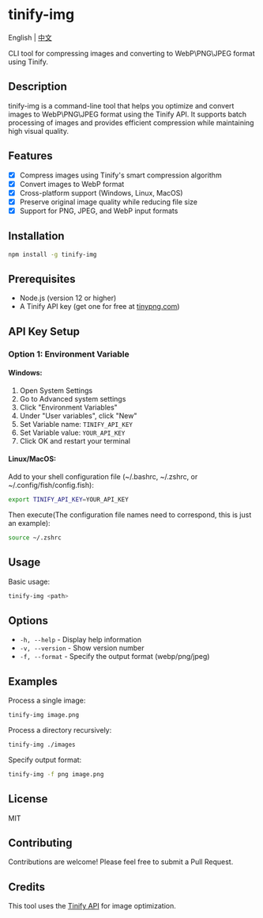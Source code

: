 # tinify-img

English | [中文](https://github.com/foxhsx/tinify-webp/blob/main/README_ZH.md)

CLI tool for compressing images and converting to WebP\PNG\JPEG format using Tinify.

## Description

tinify-img is a command-line tool that helps you optimize and convert images to WebP\PNG\JPEG format using the Tinify API. It supports batch processing of images and provides efficient compression while maintaining high visual quality.

## Features

- [x] Compress images using Tinify's smart compression algorithm
- [x] Convert images to WebP format
- [x] Cross-platform support (Windows, Linux, MacOS)
- [x] Preserve original image quality while reducing file size
- [x] Support for PNG, JPEG, and WebP input formats

## Installation

```bash
npm install -g tinify-img
```

## Prerequisites

- Node.js (version 12 or higher)
- A Tinify API key (get one for free at [tinypng.com](https://tinypng.com/developers))

## API Key Setup

### Option 1: Environment Variable

#### Windows:

1. Open System Settings
2. Go to Advanced system settings
3. Click "Environment Variables"
4. Under "User variables", click "New"
5. Set Variable name: `TINIFY_API_KEY`
6. Set Variable value: `YOUR_API_KEY`
7. Click OK and restart your terminal

#### Linux/MacOS:

Add to your shell configuration file (~/.bashrc, ~/.zshrc, or ~/.config/fish/config.fish):

```bash
export TINIFY_API_KEY=YOUR_API_KEY
```

Then execute(The configuration file names need to correspond, this is just an example):

```bash
source ~/.zshrc
```


## Usage

Basic usage:

```bash
tinify-img <path>
```

## Options

- `-h, --help` - Display help information
- `-v, --version` - Show version number
- `-f, --format` - Specify the output format (webp/png/jpeg)

## Examples

Process a single image:

```bash
tinify-img image.png
```

Process a directory recursively:

```bash
tinify-img ./images
```

Specify output format:

```bash
tinify-img -f png image.png
```

## License

MIT

## Contributing

Contributions are welcome! Please feel free to submit a Pull Request.

## Credits

This tool uses the [Tinify API](https://tinypng.com/developers) for image optimization.
